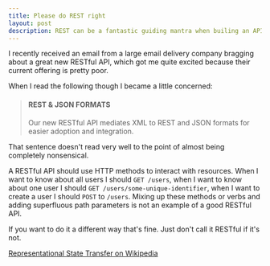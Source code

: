 ```yaml
---
title: Please do REST right
layout: post
description: REST can be a fantastic guiding mantra when builing an API; I know I use it extensively to provide consistency and a low barrier to entry.  Sadly some people claim to offer RESTful APIs but are far from getting it right.
---
```


I recently received an email from a large email delivery company
bragging about a great new RESTful API, which got me quite excited
because their current offering is pretty poor.

When I read the following though I became a little concerned:

> #### REST & JSON FORMATS
>
> Our new RESTful API mediates XML to REST and JSON formats for easier
> adoption and integration.

That sentence doesn't read very well to the point of almost being
completely nonsensical.

A RESTful API should use HTTP methods to interact with resources. When I
want to know about all users I should `GET /users`, when I want to know
about one user I should `GET /users/some-unique-identifier`, when I want
to create a user I should `POST` to `/users`. Mixing up these methods or
verbs and adding superfluous path parameters is not an example of a good
RESTful API.

If you want to do it a different way that's fine. Just don't call it
RESTful if it's not.

[Representational State Transfer on Wikipedia](http://en.wikipedia.org/wiki/Representational_State_Transfer#RESTful_web_services)
